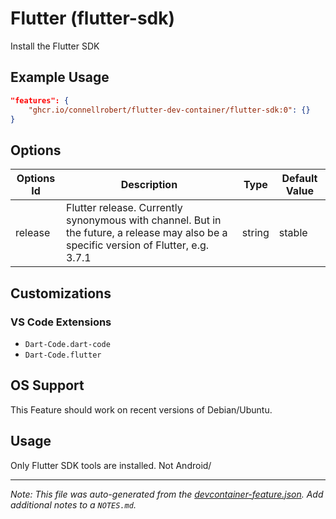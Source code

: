 
# Flutter (flutter-sdk)

Install the Flutter SDK

## Example Usage

```json
"features": {
    "ghcr.io/connellrobert/flutter-dev-container/flutter-sdk:0": {}
}
```

## Options

| Options Id | Description | Type | Default Value |
|-----|-----|-----|-----|
| release | Flutter release. Currently synonymous with channel. But in the future, a release may also be a specific version of Flutter, e.g. 3.7.1 | string | stable |

## Customizations

### VS Code Extensions

- `Dart-Code.dart-code`
- `Dart-Code.flutter`

## OS Support 
This Feature should work on recent versions of Debian/Ubuntu.

## Usage

Only Flutter SDK tools are installed. Not Android/

<!-- MARKDOWN-AUTO-DOCS:START(CODE:src=./examples/extensions/devcontainer.json) -->
<!-- MARKDOWN-AUTO-DOCS:START -->

---

_Note: This file was auto-generated from the [devcontainer-feature.json](https://github.com/connellrobert/flutter-dev-container/blob/main/src/flutter-sdk/devcontainer-feature.json).  Add additional notes to a `NOTES.md`._
